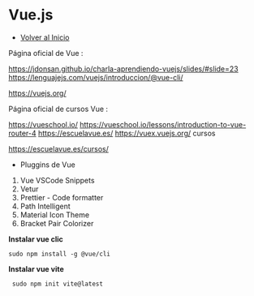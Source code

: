 # Vue.js
- [Volver al Inicio](../README.md)
<aside>
Página oficial de Vue :

https://jdonsan.github.io/charla-aprendiendo-vuejs/slides/#slide=23
https://lenguajejs.com/vuejs/introduccion/@vue-cli/

https://vuejs.org/

Página oficial de  cursos Vue :

https://vueschool.io/
https://vueschool.io/lessons/introduction-to-vue-router-4
https://escuelavue.es/
https://vuex.vuejs.org/
cursos

https://escuelavue.es/cursos/

- Pluggins de Vue
1. Vue VSCode Snippets
2. Vetur
3. Prettier - Code formatter
4. Path Intelligent
5. Material Icon Theme
6. Bracket Pair Colorizer
</aside>

**Instalar vue clic**
```vue
sudo npm install -g @vue/cli
```

**Instalar vue vite**
```vue
 sudo npm init vite@latest
```
